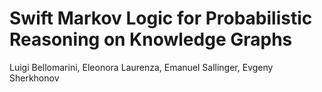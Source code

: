 # Swift Markov Logic for Probabilistic Reasoning on Knowledge Graphs

Luigi Bellomarini, Eleonora Laurenza, Emanuel Sallinger, Evgeny Sherkhonov
